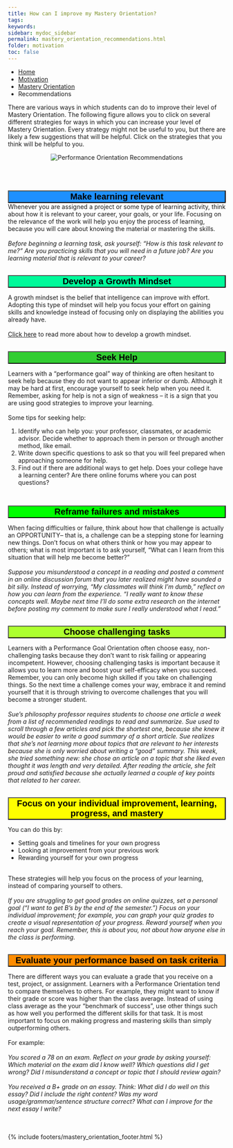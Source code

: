 ```yaml
---
title: How can I improve my Mastery Orientation?
tags: 
keywords: 
sidebar: mydoc_sidebar
permalink: mastery_orientation_recommendations.html
folder: motivation
toc: false
---
```


<ul class="breadcrumb">
    <li><a href="index.html">Home</a></li>
    <li><a href="motivation.html">Motivation</a></li>
    <li><a href="mastery_orientation.html">Mastery Orientation</a></li>
    <li class="active">Recommendations</li>
</ul>



There are various ways in which students can do to improve their level of Mastery Orientation. The following figure allows you to click on several different strategies for ways in which you can increase your level of Mastery Orientation. Every strategy might not be useful to you, but there are likely a few suggestions that will be helpful. Click on the strategies that you think will be helpful to you. 


<center><img src='images/performance_orientation_recommendations.png' alt='Performance Orientation Recommendations' /></center>

<br>
<br>
<br>
<br>
<button data-toggle="collapse" data-target="#make" style="background-color:DodgerBlue; width:100%; font-size:20px"><b>Make learning relevant</b></button>

<div id="make" class="collapse">
Whenever you are assigned a project or some type of learning activity, think about how it is relevant to your career, your goals, or your life. Focusing on the relevance of the work will help you enjoy the process of learning, because you will care about knowing the material or mastering the skills.
<br>
<br>
<i>Before beginning a learning task, ask yourself: “How is this task relevant to me?”  Are you practicing skills that you will need in a future job? Are you learning material that is relevant to your career?</i>
<br>
<br>
</div>

<button data-toggle="collapse" data-target="#develop" style="background-color:MediumSpringGreen; width:100%; font-size:20px"><b>Develop a Growth Mindset</b></button>

<div id="develop" class="collapse">
A growth mindset is the belief that intelligence can improve with effort. Adopting this type of mindset will help you focus your effort on gaining skills and knowledge instead of focusing only on displaying the abilities you already have.
<br>
<br>
<a href="http://srl.daacs.net/mindset.html">Click here</a> to read more about how to develop a growth mindset. 
<br>
<br>
</div>

<button data-toggle="collapse" data-target="#seek" style="background-color:LimeGreen; width:100%; font-size:20px"><b>Seek Help</b></button>

<div id="seek" class="collapse">
Learners with a “performance goal” way of thinking are often hesitant to seek help because they do not want to appear inferior or dumb. Although it may be hard at first, encourage yourself to seek help when you need it. Remember, asking for help is not a sign of weakness – it is a sign that you are using good strategies to improve your learning.
<br>
<br>
Some tips for seeking help:
<ol>
<li>Identify who can help you: your professor, classmates, or academic advisor. Decide whether to approach them in person or through another method, like email.</li>
<li>Write down specific questions to ask so that you will feel prepared when approaching someone for help.</li>
<li>Find out if there are additional ways to get help. Does your college have a learning center? Are there online forums where you can post questions?</li>
</ol>
<br>
</div>

<button data-toggle="collapse" data-target="#reframe" style="background-color:Lime; width:100%; font-size:20px"><b>Reframe failures and mistakes</b></button>

<div id="reframe" class="collapse">
When facing difficulties or failure, think about how that challenge is actually an OPPORTUNITY– that is, a challenge can be a stepping stone for learning new things. Don’t focus on what others think or how you may appear to others; what is most important is to ask yourself, “What can I learn from this situation that will help me become better?” 
<br>
<br>
<i>Suppose you misunderstood a concept in a reading and posted a comment in an online discussion forum that you later realized might have sounded a bit silly. Instead of worrying, “My classmates will think I’m dumb,” reflect on how you can learn from the experience. “I really want to know these concepts well. Maybe next time I’ll do some extra research on the internet before posting my comment to make sure I really understood what I read.”</i>
<br>
<br>
</div>

<button data-toggle="collapse" data-target="#choose" style="background-color:GreenYellow; width:100%; font-size:20px"><b>Choose challenging tasks</b></button>

<div id="choose" class="collapse">
Learners with a Performance Goal Orientation often choose easy, non-challenging tasks because they don’t want to risk failing or appearing incompetent. However, choosing challenging tasks is important because it allows you to learn more and boost your self-efficacy when you succeed. Remember, you can only become high skilled if you take on challenging things. So the next time a challenge comes your way, embrace it and remind yourself that it is through striving to overcome challenges that you will become a stronger student.
<br>
<br>
<i>Sue’s philosophy professor requires students to choose one article a week from a list of recommended readings to read and summarize. Sue used to scroll through a few articles and pick the shortest one, because she knew it would be easier to write a good summary of a short article. Sue realizes that she’s not learning more about topics that are relevant to her interests because she is only worried about writing a “good” summary. This week, she tried something new: she chose an article on a topic that she liked even thought it was length and very detailed. After reading the article, she felt proud and satisfied because she actually learned a couple of key points that related to her career.</i>
<br>
<br>
</div>

<button data-toggle="collapse" data-target="#focus" style="background-color:Yellow; width:100%; font-size:20px"><b>Focus on your individual improvement, learning, progress, and mastery</b></button>

<div id="focus" class="collapse">
You can do this by:
<ul>
<li>Setting goals and timelines for your own progress</li>
<li>Looking at improvement from your previous work</li>
<li>Rewarding yourself for your own progress</li>
</ul>
<br>
These strategies will help you focus on the process of <i>your</i> learning, instead of comparing yourself to others.
<br>
<br>
<i>If you are struggling to get good grades on online quizzes, set a personal goal (“I want to get B’s by the end of the semester.”) Focus on your individual improvement; for example, you can graph your quiz grades to create a visual representation of your progress. Reward yourself when you reach your goal. Remember, this is about you, not about how anyone else in the class is performing.</i>
<br>
<br>
</div>

<button data-toggle="collapse" data-target="#evaluate" style="background-color:DarkOrange; width:100%; font-size:20px"><b>Evaluate your performance based on task criteria</b></button>

<div id="evaluate" class="collapse">
There are different ways you can evaluate a grade that you receive on a test, project, or assignment. Learners with a Performance Orientation tend to compare themselves to others. For example, they might want to know if their grade or score was higher than the class average. Instead of using class average as the your “benchmark of success”, use other things such as how well you performed the different skills for that task. It is most important to focus on making progress and mastering skills than simply outperforming others.
<br>
<br>
For example:
<br>
<br>
<i>You scored a 78 on an exam. Reflect on your grade by asking yourself: Which material on the exam did I know well? Which questions did I get wrong? Did I misunderstand a concept or topic that I should review again?</i>
<br>
<br>
<i>You received a B+ grade on an essay. Think: What did I do well on this essay? Did I include the right content? Was my word usage/grammar/sentence structure correct? What can I improve for the next essay I write?</i>
<br>
<br>
</div>
<br>

{% include footers/mastery_orientation_footer.html %}



